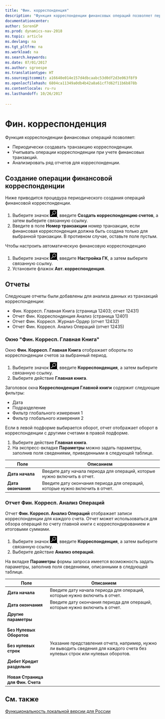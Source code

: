 ```yaml
---
title: "Фин. корреспонденция"
description: "Функция корреспонденции финансовых операций позволяет периодически создавать транзакцию корреспонденции, учитывать операции корреспонденции при учете транзакций главной книги и анализировать ряд отчетов для корреспонденции."
documentationcenter: 
author: SorenGP
ms.prod: dynamics-nav-2018
ms.topic: article
ms.devlang: na
ms.tgt_pltfrm: na
ms.workload: na
ms.search.keywords: 
ms.date: 07/01/2017
ms.author: sgroespe
ms.translationtype: HT
ms.sourcegitcommit: a16640e014e157d4dbcaabc53d0df2d3e063f8f9
ms.openlocfilehash: 6804ca11349a0db4b42a8a61cf7d62f11b6b878b
ms.contentlocale: ru-ru
ms.lasthandoff: 10/26/2017

---
```

# <a name="general-ledger-correspondence"></a>Фин. корреспонденция
Функция корреспонденции финансовых операций позволяет:  

- Периодически создавать транзакцию корреспонденции.  
- Учитывать операции корреспонденции при учете финансовых транзакций.  
- Анализировать ряд отчетов для корреспонденции.  

## <a name="creating-a-general-ledger-correspondence-entry"></a>Создание операции финансовой корреспонденции  
Ниже приводится процедура периодического создания операций финансовой корреспонденции.  

1.  Выберите значок ![Поиск страницы или отчета](../../media/ui-search/search_small.png "Значок поиска страницы или отчета"), введите **Создать корреспонденцию счетов**, а затем выберите связанную ссылку.  
2.  Введите в поле **Номер транзакции** номер транзакции, если финансовая корреспонденция должна быть создана только для выбранной транзакции. В противном случае, оставьте поле пустым.  

Чтобы настроить автоматическую финансовую корреспонденцию  

1.  Выберите значок ![Поиск страницы или отчета](../../media/ui-search/search_small.png "Значок поиска страницы или отчета"), введите **Настройка ГК**, а затем выберите связанную ссылку.
2. Установите флажок **Авт. корреспонденция**.  

## <a name="reports"></a>Отчеты  
Следующие отчеты были добавлены для анализа данных из транзакций корреспонденции:  

- Фин. Корресп. Главная Книга (страница 12403; отчет 12431)  
- Отчет Фин. Корреспонденция Анализ (страница 12401)  
- Отчет Фин. Корресп. Журнал-Ордер (отчет 12432)  
- Отчет Фин. Корресп. Анализ Операций (отчет 12435)  

### <a name="general-ledger-correspondence-general-ledger-window"></a>Окно "Фин. Корресп. Главная Книга"  
Окно **Фин. Корресп. Главная Книга** отображает обороты по корреспонденции счетов за выбранный период.  

1. Выберите значок ![Поиск страницы или отчета](../../media/ui-search/search_small.png "Значок поиска страницы или отчета"), введите **Корреспонденция**, а затем выберите связанную ссылку.  
2. Выберите действие **Главная книга**.  

Заголовок окна **Корреспонденция Главной книги** содержит следующие фильтры:  

- Дата  
- Подразделение  
- Фильтр глобального измерения 1  
- Фильтр глобального измерения 2  

Если в левой подформе выбирается оборот, отчет отображает оборот в корреспонденции с другими счетами в правой подформе.  

1. Выберите действие **Главная книга**.
2. На экспресс-вкладке **Параметры** можно задать параметры, заполнив поля сведениями, приведенными в следующей таблице.  

|Поле|Описанием|  
|--------------|-----------------|  
|**Дата начала**|Введите дату начала периода для операций, которые нужно включить в отчет.|  
|**Дата окончания**|Введите дату окончания периода для операций, которые нужно включить в отчет.|  

### <a name="general-ledger-correspondence-entries-analysis-report"></a>Отчет Фин. Корресп. Анализ Операций  
Отчет **Фин. Корресп. Анализ Операций** отображает записи корреспонденции для каждого счета. Отчет может использоваться для обзора операций по счету главной книги с корреспондированием и итоговыми суммами.  

1. Выберите значок ![Поиск страницы или отчета](../../media/ui-search/search_small.png "Значок поиска страницы или отчета"), введите **Корреспонденция**, а затем выберите связанную ссылку.  
2. Выберите действие **Анализ операций**.   

На вкладке **Параметры** формы запроса имеется возможность задать параметры, заполнив поля сведениями, описанными в следующей таблице.  

|Поле|Описанием|  
|-----------|-----------------|  
|**Дата начала**|Введите дату начала периода для операций, которые нужно включить в отчет.|  
|**Дата окончания**|Введите дату окончания периода для операций, которые нужно включить в отчет.|  
|**Другие параметры**<br /><br /> **Без Нулевых Оборотов**<br /><br /> **Без нулевых строк**<br /><br /> **Дебет Кредит раздельно**<br /><br /> **Новая Страница для Фин. Счета**|Указание представления отчета, например, нужно ли выводить сведения для каждого счета без нулевых строк или нулевых оборотов.|

## <a name="see-also"></a>См. также
[Функциональность локальной версии для России](russia-local-functionality.md)

